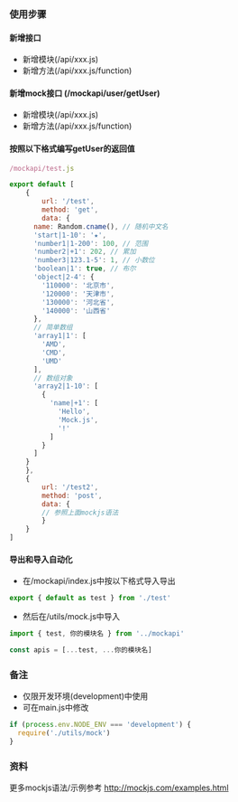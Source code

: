 ### 使用步骤
#### 新增接口
- 新增模块(/api/xxx.js)
- 新增方法(/api/xxx.js/function)


#### 新增mock接口 (/mockapi/user/getUser)
- 新增模块(/api/xxx.js)
- 新增方法(/api/xxx.js/function)


#### 按照以下格式编写getUser的返回值
```javascript
/mockapi/test.js

export default [
    {
        url: '/test',
        method: 'get',
        data: {
      name: Random.cname(), // 随机中文名
      'start|1-10': '★',
      'number1|1-200': 100, // 范围
      'number2|+1': 202, // 累加
      'number3|123.1-5': 1, // 小数位
      'boolean|1': true, // 布尔
      'object|2-4': {
        '110000': '北京市',
        '120000': '天津市',
        '130000': '河北省',
        '140000': '山西省'
      },
      // 简单数组
      'array1|1': [
        'AMD',
        'CMD',
        'UMD'
      ],
      // 数组对象
      'array2|1-10': [
        {
          'name|+1': [
            'Hello',
            'Mock.js',
            '!'
          ]
        }
      ]
    }
    },
    {
        url: '/test2',
        method: 'post',
        data: {
        // 参照上面mockjs语法
        }
    }
]

```
#### 导出和导入自动化
- 在/mockapi/index.js中按以下格式导入导出
```javascript
export { default as test } from './test'
```


- 然后在/utils/mock.js中导入
```javascript
import { test, 你的模块名 } from '../mockapi'

const apis = [...test, ...你的模块名]
```

### 备注
- 仅限开发环境(development)中使用
- 可在main.js中修改
```javascript
if (process.env.NODE_ENV === 'development') {
  require('./utils/mock')
}
```

### 资料
更多mockjs语法/示例参考 http://mockjs.com/examples.html
